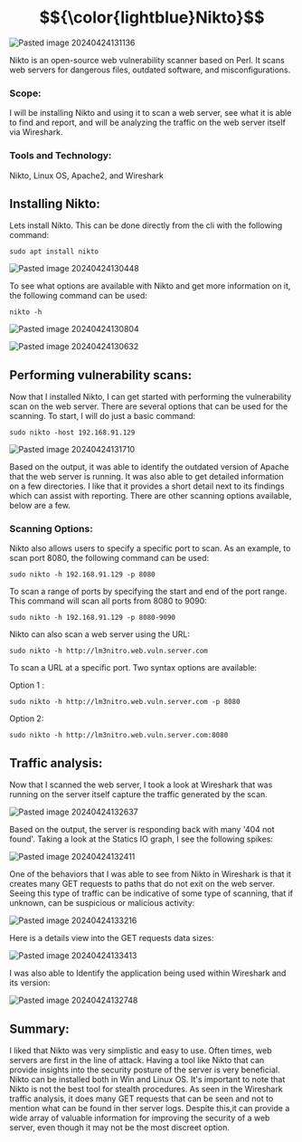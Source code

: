 # $${\color{lightblue}Nikto}$$

![Pasted image 20240424131136](https://github.com/lm3nitro/Projects/assets/55665256/72ab1490-febc-4011-9812-436feeb7110a)

Nikto is an open-source web vulnerability scanner based on Perl. It scans web servers for dangerous files, outdated software, and misconfigurations. 

### Scope:

I will be installing Nikto and using it to scan a web server, see what it is able to find and report, and will be analyzing the traffic on the web server itself via Wireshark.

### Tools and Technology:
Nikto, Linux OS, Apache2, and Wireshark

## Installing Nikto:

Lets install Nikto. This can be done directly from the cli with the following command:

```
sudo apt install nikto
```

![Pasted image 20240424130448](https://github.com/lm3nitro/Projects/assets/55665256/7f1e845a-1110-40df-92a4-1adf086573e6)

To see what options are available with Nikto and get more information on it, the following command can be used:

```
nikto -h
```
![Pasted image 20240424130804](https://github.com/lm3nitro/Projects/assets/55665256/d07ebd71-beab-425f-b27f-163a03e9536a)

![Pasted image 20240424130632](https://github.com/lm3nitro/Projects/assets/55665256/9d430fdc-5247-4d27-be9f-4699b5f36407)

## Performing vulnerability scans: 

Now that I installed Nikto, I can get started with performing the vulnerability scan on the web server. There are several options that can be used for the scanning. To start, I will do just a basic command:

```
sudo nikto -host 192.168.91.129
```

![Pasted image 20240424131710](https://github.com/lm3nitro/Projects/assets/55665256/bdf7900f-2574-43c4-b2be-a1681aa1f1dc)

Based on the output, it was able to identify the outdated version of Apache that the web server is running. It was also able to get detailed information on a few directories. I like that it provides a short detail next to its findings which can assist with reporting. There are other scanning options available, below are a few. 

### Scanning Options:

Nikto also allows users to specify a specific port to scan. As an example, to scan port 8080, the following command can be used:

```
sudo nikto -h 192.168.91.129 -p 8080
```

To scan a range of ports by specifying the start and end of the port range. This command will scan all ports from 8080 to 9090:

```
sudo nikto -h 192.168.91.129 -p 8080-9090
```

Nikto can also scan a web server using the URL:

```
sudo nikto -h http://lm3nitro.web.vuln.server.com
```
To scan a URL at a specific port. Two syntax options are available:

Option 1 :
```
sudo nikto -h http://lm3nitro.web.vuln.server.com -p 8080 
```

Option 2:
```
sudo nikto -h http://lm3nitro.web.vuln.server.com:8080
```

## Traffic analysis:

Now that I scanned the web server, I took a look at Wireshark that was running on the server itself capture the traffic generated by the scan.
 
![Pasted image 20240424132637](https://github.com/lm3nitro/Projects/assets/55665256/bc18d899-1d3c-407d-917a-224d30aeb84d)

Based on the output, the server is responding back with many '404 not found'. Taking a look at the Statics IO graph, I see the following spikes:

![Pasted image 20240424132411](https://github.com/lm3nitro/Projects/assets/55665256/8a7a46bf-9bff-4948-8dac-a6307283f59e)


One of the behaviors that I was able to see from Nikto in Wireshark is that it creates many GET requests to paths that do not exit on the web server. Seeing this type of traffic can be indicative of some type of scanning, that if unknown, can be suspicious or malicious activity:


![Pasted image 20240424133216](https://github.com/lm3nitro/Projects/assets/55665256/2149daad-1577-4e09-bb6e-23cfbe04030b)

Here is a details view into the GET requests data sizes: 

![Pasted image 20240424133413](https://github.com/lm3nitro/Projects/assets/55665256/e6f71502-ff78-4c83-af0c-6f8c83f97ec2)

I was also able to Identify the application being used within Wireshark and its version:

![Pasted image 20240424132748](https://github.com/lm3nitro/Projects/assets/55665256/64b79971-dbce-4c98-a1b6-a1a751358fe7)

## Summary:

I liked that Nikto was very simplistic and easy to use. Often times, web servers are first in the line of attack. Having a tool like Nikto that can provide insights into the security posture of the server is very beneficial. Nikto can be installed both in Win and Linux OS. It's important to note that Nikto is not the best tool for stealth procedures. As seen in the Wireshark traffic analysis, it does many GET requests that can be seen and not to mention what can be found in ther server logs. Despite this,it can provide a wide array of valuable information for improving the security of a web server, even though it may not be the most discreet option.
